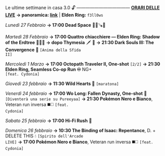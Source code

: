 Le ultime settimane in casa 3.0 🔓
————————————
<b><u>ORARI DELLE LIVE</u></b>
<b>→ panoramica: <a href="https://trello.com/b/iKwdSGf3/sabaku">link</a></b> | <b>Elden Ring:</b> <code>f3ll0ws</code>

<i>Lunedì 27 Febbraio</i>
<b>→ 17:00 Dead Space</b> 🧑‍🚀🪚👾

<i>Martedì 28 Febbraio</i>
<b>→ 17:00 Quattro chiacchiere ― Elden Ring: Shadow of the Erdtree</b> 🌳👣👻
<b>→ dopo Thymesia</b> 🗡 🧪
<b>→ 21:30 Dark Souls III: The Convergence</b> 🔮
     <code>[Anima della Sfida II]</code>

<i>Mercoledì 1 Marzo</i>
<b>→ 17:00 Octopath Traveler II, One-shot</b> <code>[2/2]</code>
<b>→ 21:30 Elden Ring, Seamless Co-op Run ♾</b> NG+  
     <code>[feat. Cydonia]</code>

<i>Giovedì 23 febbraio</i>
<b>→ 11:30 Wild Hearts 🐾</b> <code>[maratona]</code>

<i>Venerdì 24 febbraio</i>
<b>→ 17:00 Wo Long: Fallen Dynasty, One-shot</b> 🐉 
     <code>[Diventerà una serie su Pureeyaa]</code>
<b>→ 21:30  Pokémon Nero e Bianco</b>, Veteran run inversa ◼️◻️
     <code>[feat. Cydonia]</code> 

<i>Sabato 25 febbraio</i>
<b>→ 17:00 Hi-Fi Rush</b> 🎸

<i>Domenica 26 febbraio</i>
<b>→ 10:30 The Binding of Isaac: Repentance</b>, D. + DELETE THIS 💧
     <code>[Spirito dell'Arcade LIVE]</code> 
<b>→ 17:00  Pokémon Nero e Bianco</b>, Veteran run inversa ◼️◻️
     <code>[feat. Cydonia]</code> 
